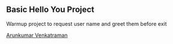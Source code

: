 ## Basic Hello You Project

Warmup project to request user name and greet them before exit

[Arunkumar Venkatraman](http://sqasolution.com)